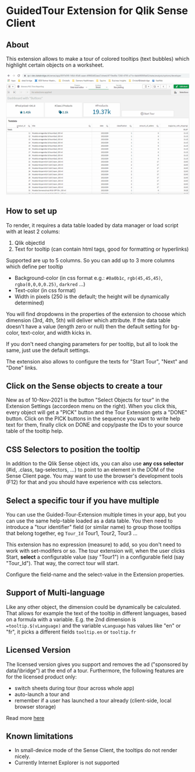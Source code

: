 # GuidedTour Extension for Qlik Sense Client

## About
This extension allows to make a tour of colored tooltips (text bubbles) which highlight certain objects on a worksheet. 

 ![screenshot](https://github.com/ChristofSchwarz/pics/raw/master/GuidedTour.gif "Animation")


## How to set up
To render, it requires a data table loaded by data manager or load script with at least 2 colums: 

1. Qlik objectId
2. Text for tooltip (can contain html tags, good for formatting or hyperlinks)

Supported are up to 5 columns. So you can add up to 3 more columns which define per tooltip  

 * Background-color (in css format e.g.: `#0a0b1c`, `rgb(45,45,45)`, `rgba(0,0,0,0.25)`, `darkred` ...)
 * Text-color (in css format)
 * Width in pixels (250 is the default; the height will be dynamically determined)
 
You will find dropdowns in the properties of the extension to choose which dimension (3rd, 4th, 5th) will deliver which attribute. 
If the data table doesn't have a value (length zero or null) then the default setting for bg-color, text-color, and width kicks in.

If you don't need changing parameters for per tooltip, but all to look the same, just use the default settings.

The extension also allows to configure the texts for "Start Tour", "Next" and "Done" links.

## Click on the Sense objects to create a tour

New as of 10-Nov-2021 is the button "Select Objects for tour" in the Extension Settings (accordeon menu on the right). When you click this, every object
will get a "PICK" button and the Tour Extension gets a "DONE" button. Click on the PICK buttons in the sequence you want to write help text for them, finally
click on DONE and copy/paste the IDs to your source table of the tooltip help.

## CSS Selectors to position the tooltip

In addition to the Qlik Sense object ids, you can also use **any css selector** (#id, .class, tag-selectors, ...) to point to an element in the DOM of the Sense 
Client page. You may want to use the browser's development tools (F12) for that and you should have experience with css selectors.

## Select a specific tour if you have multiple

You can use the Guided-Tour-Extension multiple times in your app, but you can use the same help-table loaded as a data table. You then need to introduce a "tour 
identifier" field (or similar name) to group those tooltips that belong together, eg `Tour_Id` Tour1, Tour2, Tour3 ...

This extension has no expression (measure) to add, so you don't need to work with set-modifers or so. The tour extension will, when the user clicks Start, 
**select** a configurable value (say "Tour1") in a configurable field (say "Tour_Id"). That way, the correct tour will start. 

Configure the field-name and the select-value in the Extension properties.

## Support of Multi-language

Like any other object, the dimension could be dynamically be calculated. That allows for example the text of the tooltip in different languages, based on a formula with a 
variable. E.g. the 2nd dimension is `=tooltip.$(vLanguage)` and the variable `vLanguage` has values like "en" or "fr", it picks a different fields `tooltip.en` or `tooltip.fr`

## Licensed Version

The licensed version gives you support and removes the ad ("sponsored by data/\bridge") at the end of a tour. Furthermore, the following features are
for the licensed product only:

 * switch sheets during tour (tour across whole app)
 * auto-launch a tour and
 * remember if a user has launched a tour already (client-side, local browser storage)

Read more [here](licensing.md)

## Known limitations

 * In small-device mode of the Sense Client, the tooltips do not render nicely.
 * Currently Internet Explorer is not supported
